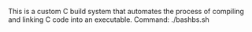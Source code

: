 This is a custom C build system that automates the process of compiling and linking C code into an executable.
Command: ./bashbs.sh <PROJECTNAME>
